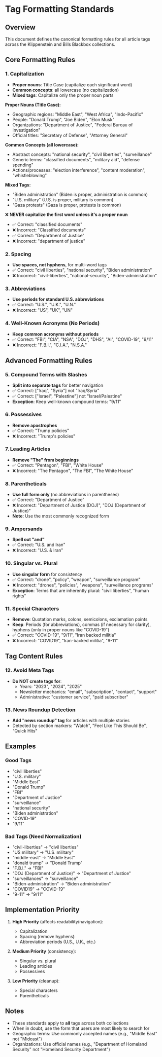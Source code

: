 # Tag Formatting Standards

## Overview
This document defines the canonical formatting rules for all article tags across the Klippenstein and Bills Blackbox collections.

## Core Formatting Rules

### 1. Capitalization
- **Proper nouns**: Title Case (capitalize each significant word)
- **Common concepts**: all lowercase (no capitalization)
- **Mixed tags**: Capitalize only the proper noun parts

**Proper Nouns (Title Case):**
- Geographic regions: "Middle East", "West Africa", "Indo-Pacific"
- People: "Donald Trump", "Joe Biden", "Elon Musk"
- Organizations: "Department of Justice", "Federal Bureau of Investigation"
- Official titles: "Secretary of Defense", "Attorney General"

**Common Concepts (all lowercase):**
- Abstract concepts: "national security", "civil liberties", "surveillance"
- Generic terms: "classified documents", "military aid", "defense spending"
- Actions/processes: "election interference", "content moderation", "whistleblowing"

**Mixed Tags:**
- "Biden administration" (Biden is proper, administration is common)
- "U.S. military" (U.S. is proper, military is common)
- "Gaza protests" (Gaza is proper, protests is common)

❌ **NEVER capitalize the first word unless it's a proper noun**
- ✅ Correct: "classified documents"
- ❌ Incorrect: "Classified documents"
- ✅ Correct: "Department of Justice"
- ❌ Incorrect: "department of justice"

### 2. Spacing
- **Use spaces, not hyphens**, for multi-word tags
- ✅ Correct: "civil liberties", "national security", "Biden administration"
- ❌ Incorrect: "civil-liberties", "national-security", "Biden-administration"

### 3. Abbreviations
- **Use periods for standard U.S. abbreviations**
- ✅ Correct: "U.S.", "U.K.", "U.N."
- ❌ Incorrect: "US", "UK", "UN"

### 4. Well-Known Acronyms (No Periods)
- **Keep common acronyms without periods**
- ✅ Correct: "FBI", "CIA", "NSA", "DOJ", "DHS", "AI", "COVID-19", "9/11"
- ❌ Incorrect: "F.B.I.", "C.I.A.", "N.S.A."

## Advanced Formatting Rules

### 5. Compound Terms with Slashes
- **Split into separate tags** for better navigation
- ✅ Correct: ["Iraq", "Syria"] not "Iraq/Syria"
- ✅ Correct: ["Israel", "Palestine"] not "Israel/Palestine"
- **Exception**: Keep well-known compound terms: "9/11"

### 6. Possessives
- **Remove apostrophes**
- ✅ Correct: "Trump policies"
- ❌ Incorrect: "Trump's policies"

### 7. Leading Articles
- **Remove "The" from beginnings**
- ✅ Correct: "Pentagon", "FBI", "White House"
- ❌ Incorrect: "The Pentagon", "The FBI", "The White House"

### 8. Parentheticals
- **Use full form only** (no abbreviations in parentheses)
- ✅ Correct: "Department of Justice"
- ❌ Incorrect: "Department of Justice (DOJ)", "DOJ (Department of Justice)"
- **Note**: Use the most commonly recognized form

### 9. Ampersands
- **Spell out "and"**
- ✅ Correct: "U.S. and Iran"
- ❌ Incorrect: "U.S. & Iran"

### 10. Singular vs. Plural
- **Use singular form** for consistency
- ✅ Correct: "drone", "policy", "weapon", "surveillance program"
- ❌ Incorrect: "drones", "policies", "weapons", "surveillance programs"
- **Exception**: Terms that are inherently plural: "civil liberties", "human rights"

### 11. Special Characters
- **Remove**: Quotation marks, colons, semicolons, exclamation points
- **Keep**: Periods (for abbreviations), commas (if necessary for clarity), hyphens (only in proper nouns like "COVID-19")
- ✅ Correct: "COVID-19", "9/11", "Iran backed militia"
- ❌ Incorrect: "COVID19", "Iran-backed militia", "9-11"

## Tag Content Rules

### 12. Avoid Meta Tags
- **Do NOT create tags for**:
  - Years: "2023", "2024", "2025"
  - Newsletter mechanics: "email", "subscription", "contact", "support"
  - Administrative: "customer service", "paid subscriber"

### 13. News Roundup Detection
- **Add "news roundup" tag** for articles with multiple stories
- Detected by section markers: "Watch", "Feel Like This Should Be", "Quick Hits"

## Examples

### Good Tags
- "civil liberties"
- "U.S. military"
- "Middle East"
- "Donald Trump"
- "FBI"
- "Department of Justice"
- "surveillance"
- "national security"
- "Biden administration"
- "COVID-19"
- "9/11"

### Bad Tags (Need Normalization)
- "civil-liberties" → "civil liberties"
- "US military" → "U.S. military"
- "middle-east" → "Middle East"
- "donald trump" → "Donald Trump"
- "F.B.I." → "FBI"
- "DOJ (Department of Justice)" → "Department of Justice"
- "surveillances" → "surveillance"
- "Biden-administration" → "Biden administration"
- "COVID19" → "COVID-19"
- "9-11" → "9/11"

## Implementation Priority

1. **High Priority** (affects readability/navigation):
   - Capitalization
   - Spacing (remove hyphens)
   - Abbreviation periods (U.S., U.K., etc.)

2. **Medium Priority** (consistency):
   - Singular vs. plural
   - Leading articles
   - Possessives

3. **Low Priority** (cleanup):
   - Special characters
   - Parentheticals

## Notes

- These standards apply to **all** tags across both collections
- When in doubt, use the form that users are most likely to search for
- Geographic terms: Use commonly accepted names (e.g., "Middle East" not "Mideast")
- Organizations: Use official names (e.g., "Department of Homeland Security" not "Homeland Security Department")
